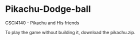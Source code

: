 # Pikachu-Dodge-ball
CSCI4140 - Pikachu and His friends

To play the game without building it, download the pikachu.zip.